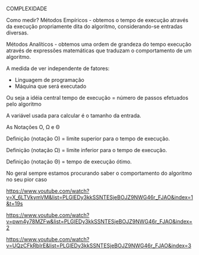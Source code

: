 COMPLEXIDADE

Como medir?
Métodos Empíricos - obtemos o tempo de execução através da execução propriamente dita do algoritmo, considerando-se entradas diversas.

Métodos Analíticos - obtemos uma ordem de grandeza do tempo execução através de expressões matemáticas que traduzam o comportamento de um algoritmo.


A medida de ver independente de fatores:
 - Linguagem de programação 
 - Máquina que será executado

Ou seja a idéia central
tempo de execução = número de passos efetuados pelo algoritmo


A variável usada para calcular é o tamanho da entrada.


As Notações O, Ω e Θ

Definição (notação O)  =  limite superior para o tempo de execução.

Definição (notação Ω)  =  limite inferior para o tempo de execução.

Definição (notação Θ)  =  tempo de execução ótimo.

No geral sempre estamos procurando saber o comportamento do algoritmo no seu pior caso

https://www.youtube.com/watch?v=X_6LTVkymVM&list=PLGlEDy3kkSSNTESjeBOJZ9NWG46r_FJAO&index=1&t=19s

https://www.youtube.com/watch?v=pwn4y78MZFw&list=PLGlEDy3kkSSNTESjeBOJZ9NWG46r_FJAO&index=2

https://www.youtube.com/watch?v=UQzCFkRbIrE&list=PLGlEDy3kkSSNTESjeBOJZ9NWG46r_FJAO&index=3